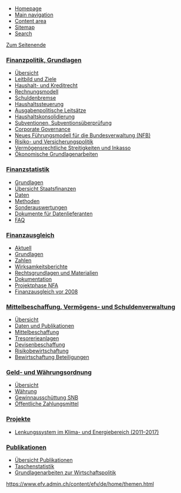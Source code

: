 <!--
                                Source URL: https://www.efv.admin.ch/efv/de/home/themen.html
                                Page ID: 14
                                -->

                                

* [Homepage](/efv/de/home.html)
* [Main navigation](#main-navigation)
* [Content area](#content)
* [Sitemap](#site-map)
* [Search](#search-field)
















[Zum Seitenende](#context-sidebar)






### [Finanzpolitik, Grundlagen](/efv/de/home/themen/finanzpolitik_grundlagen.html "Finanzpolitik, Grundlagen")


* [Übersicht](/efv/de/home/themen/finanzpolitik_grundlagen/uebersicht.html "Übersicht")
* [Leitbild und Ziele](/efv/de/home/themen/finanzpolitik_grundlagen/leitbild_ziele.html "Leitbild und Ziele")
* [Haushalt\- und Kreditrecht](/efv/de/home/themen/finanzpolitik_grundlagen/haushalt_kreditrecht.html "Haushalt- und Kreditrecht")
* [Rechnungsmodell](/efv/de/home/themen/finanzpolitik_grundlagen/rechnungsmodell.html "Rechnungsmodell")
* [Schuldenbremse](/efv/de/home/themen/finanzpolitik_grundlagen/schuldenbremse.html "Schuldenbremse")
* [Haushaltssteuerung](/efv/de/home/themen/finanzpolitik_grundlagen/haushaltssteuerung.html "Haushaltssteuerung")
* [Ausgabenpolitische Leitsätze](/efv/de/home/themen/finanzpolitik_grundlagen/ausgpol_leitsaetze.html "Ausgabenpolitische Leitsätze")
* [Haushaltskonsolidierung](/efv/de/home/themen/finanzpolitik_grundlagen/haushaltskonsolidierung.html "Haushaltskonsolidierung")
* [Subventionen, Subventionsüberprüfung](/efv/de/home/themen/finanzpolitik_grundlagen/subv_subvueberpruef.html "Subventionen, Subventionsüberprüfung ")
* [Corporate Governance](/efv/de/home/themen/finanzpolitik_grundlagen/cgov.html "Corporate Governance")
* [Neues Führungsmodell für die Bundesverwaltung (NFB)](/efv/de/home/themen/finanzpolitik_grundlagen/nfb.html "Neues Führungsmodell für die Bundesverwaltung (NFB)")
* [Risiko\- und Versicherungspolitik](/efv/de/home/themen/finanzpolitik_grundlagen/risiko_versicherungspolitik.html "Risiko- und Versicherungspolitik")
* [Vermögensrechtliche Streitigkeiten und Inkasso](/efv/de/home/themen/finanzpolitik_grundlagen/vermrecht_streitigk_inkasso.html "Vermögensrechtliche Streitigkeiten und Inkasso")
* [Ökonomische Grundlagenarbeiten](/efv/de/home/themen/finanzpolitik_grundlagen/oeko_grundlagearb.html "Ökonomische Grundlagenarbeiten")




### [Finanzstatistik](/efv/de/home/themen/finanzstatistik.html "Finanzstatistik")


* [Grundlagen](/efv/de/home/themen/finanzstatistik/grundlagen.html "Grundlagen")
* [Übersicht Staatsfinanzen](/efv/de/home/themen/finanzstatistik/uebersicht-staatsfinanzen.html "Übersicht Staatsfinanzen")
* [Daten](/efv/de/home/themen/finanzstatistik/daten.html "Daten")
* [Methoden](/efv/de/home/themen/finanzstatistik/methoden.html "Methoden")
* [Sonderauswertungen](/efv/de/home/themen/finanzstatistik/sonderauswertungen.html "Sonderauswertungen")
* [Dokumente für Datenlieferanten](/efv/de/home/themen/finanzstatistik/dok-datenlieferant.html "Dokumente für Datenlieferanten")
* [FAQ](/efv/de/home/themen/finanzstatistik/faq.html "FAQ")




### [Finanzausgleich](/efv/de/home/themen/finanzausgleich.html "Finanzausgleich")


* [Aktuell](/efv/de/home/themen/finanzausgleich/aktuell.html "Aktuell")
* [Grundlagen](/efv/de/home/themen/finanzausgleich/uebersicht.html "Grundlagen")
* [Zahlen](/efv/de/home/themen/finanzausgleich/zahlen.html "Zahlen")
* [Wirksamkeitsberichte](/efv/de/home/themen/finanzausgleich/wirksamkeitsberichte.html "Wirksamkeitsberichte")
* [Rechtsgrundlagen und Materialien](/efv/de/home/themen/finanzausgleich/rechtsgrundl_berichte.html "Rechtsgrundlagen und Materialien")
* [Dokumentation](/efv/de/home/themen/finanzausgleich/dokumentation.html "Dokumentation")
* [Projektphase NFA](/efv/de/home/themen/finanzausgleich/projektphase_nfa.html "Projektphase NFA")
* [Finanzausgleich vor 2008](/efv/de/home/themen/finanzausgleich/finanzausgleich_2008.html "Finanzausgleich vor 2008")


### [Mittelbeschaffung, Vermögens\- und Schuldenverwaltung](/efv/de/home/themen/mittelbeschaff_verm_schuldenverw.html "Mittelbeschaffung, Vermögens- und Schuldenverwaltung")


* [Übersicht](/efv/de/home/themen/mittelbeschaff_verm_schuldenverw/uebersicht.html "Übersicht")
* [Daten und Publikationen](/efv/de/home/themen/mittelbeschaff_verm_schuldenverw/datenpubl.html "Daten und Publikationen")
* [Mittelbeschaffung](/efv/de/home/themen/mittelbeschaff_verm_schuldenverw/mittelbeschaffung.html "Mittelbeschaffung")
* [Tresorerieanlagen](/efv/de/home/themen/mittelbeschaff_verm_schuldenverw/tresorerieanlagen.html "Tresorerieanlagen")
* [Devisenbeschaffung](/efv/de/home/themen/mittelbeschaff_verm_schuldenverw/devisenbeschaffung.html "Devisenbeschaffung")
* [Risikobewirtschaftung](/efv/de/home/themen/mittelbeschaff_verm_schuldenverw/risikobewirtschaftung.html "Risikobewirtschaftung")
* [Bewirtschaftung Beteiligungen](/efv/de/home/themen/mittelbeschaff_verm_schuldenverw/bew_beteiligungen.html "Bewirtschaftung Beteiligungen")




### [Geld\- und Währungsordnung](/efv/de/home/themen/waehrung_gewinnaussch_int.html "Geld- und Währungsordnung")


* [Übersicht](/efv/de/home/themen/waehrung_gewinnaussch_int/uebersicht.html "Übersicht")
* [Währung](/efv/de/home/themen/waehrung_gewinnaussch_int/waehrung.html "Währung")
* [Gewinnausschüttung SNB](/efv/de/home/themen/waehrung_gewinnaussch_int/gewinnausschuettung_snb.html "Gewinnausschüttung SNB")
* [Öffentliche Zahlungsmittel](/efv/de/home/themen/waehrung_gewinnaussch_int/oeff_zahlungsmittel.html "Öffentliche Zahlungsmittel")


### [Projekte](/efv/de/home/themen/projekte.html "Projekte")


* [Lenkungssystem im Klima\- und Energiebereich (2011–2017\)](/efv/de/home/themen/projekte/lenkungssys_klima_energieb.html "Lenkungssystem im Klima- und Energiebereich (2011–2017)")


### [Publikationen](/efv/de/home/themen/publikationen.html "Publikationen")


* [Übersicht Publikationen](/efv/de/home/themen/publikationen/ueb_publ.html "Übersicht Publikationen")
* [Taschenstatistik](/efv/de/home/themen/publikationen/taschenstatistik.html "Taschenstatistik")
* [Grundlagenarbeiten zur Wirtschaftspolitik](/efv/de/home/themen/publikationen/oeko-publ.html "Grundlagenarbeiten zur Wirtschaftspolitik")









https://www.efv.admin.ch/content/efv/de/home/themen.html








